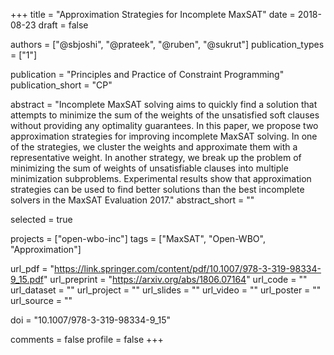 +++
title = "Approximation Strategies for Incomplete MaxSAT"
date = 2018-08-23
draft = false

authors = ["@sbjoshi", "@prateek", "@ruben", "@sukrut"]
publication_types = ["1"]

publication = "Principles and Practice of Constraint Programming"
publication_short = "CP"

abstract = "Incomplete MaxSAT solving aims to quickly find a solution that attempts to minimize the sum of the weights of the unsatisfied soft clauses without providing any optimality guarantees. In this paper, we propose two approximation strategies for improving incomplete MaxSAT solving. In one of the strategies, we cluster the weights and approximate them with a representative weight. In another strategy, we break up the problem of minimizing the sum of weights of unsatisfiable clauses into multiple minimization subproblems. Experimental results show that approximation strategies can be used to find better solutions than the best incomplete solvers in the MaxSAT Evaluation 2017."
abstract_short = ""

selected = true

projects = ["open-wbo-inc"]
tags = ["MaxSAT", "Open-WBO", "Approximation"]

url_pdf = "https://link.springer.com/content/pdf/10.1007/978-3-319-98334-9_15.pdf"
url_preprint = "https://arxiv.org/abs/1806.07164"
url_code = ""
url_dataset = ""
url_project = ""
url_slides = ""
url_video = ""
url_poster = ""
url_source = ""

doi = "10.1007/978-3-319-98334-9_15"

comments = false
profile = false
+++
